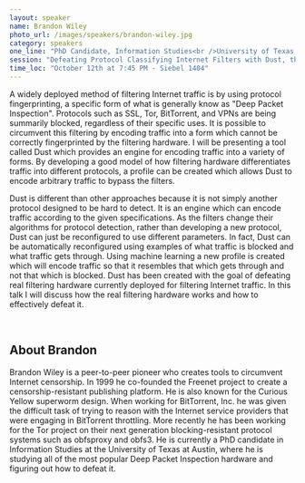 ```yaml
---
layout: speaker
name: Brandon Wiley
photo_url: /images/speakers/brandon-wiley.jpg
category: speakers
one_line: "PhD Candidate, Information Studies<br />University of Texas at Austin"
session: "Defeating Protocol Classifying Internet Filters with Dust, the Polymorphic Protocol Engine"
time_loc: "October 12th at 7:45 PM - Siebel 1404"
---
```


A widely deployed method of filtering Internet traffic is by using protocol fingerprinting, a specific form of what is generally know as "Deep Packet Inspection". Protocols such as SSL, Tor, BitTorrent, and VPNs are being summarily blocked, regardless of their specific uses. It is possible to circumvent this filtering by encoding traffic into a form which cannot be correctly fingerprinted by the filtering hardware. I will be presenting a tool called Dust which provides an engine for encoding traffic into a variety of forms. By developing a good model of how filtering hardware differentiates traffic into different protocols, a profile can be created which allows Dust to encode arbitrary traffic to bypass the filters.

Dust is different than other approaches because it is not simply another protocol designed to be hard to detect. It is an engine which can encode traffic according to the given specifications. As the filters change their algorithms for protocol detection, rather than developing a new protocol, Dust can just be reconfigured to use different parameters. In fact, Dust can be automatically reconfigured using examples of what traffic is blocked and what traffic gets through. Using machine learning a new profile is created which will encode traffic so that it resembles that which gets through and not that which is blocked. Dust has been created with the goal of defeating real filtering hardware currently deployed for filtering Internet traffic. In this talk I will discuss how the real filtering hardware works and how to effectively defeat it.

<br/>

## About Brandon
Brandon Wiley is a peer-to-peer pioneer who creates tools to circumvent Internet censorship. In 1999 he co-founded the Freenet project to create a censorship-resistant publishing platform. He is also known for the Curious Yellow superworm design. When working for BitTorrent, Inc. he was given the difficult task of trying to reason with the Internet service providers that were engaging in BitTorrent throttling. More recently he has been working for the Tor project on their next generation blocking-resistant protocol systems such as obfsproxy and obfs3. He is currently a PhD candidate in Information Studies at the University of Texas at Austin, where he is studying all of the most popular Deep Packet Inspection hardware and figuring out how to defeat it.
